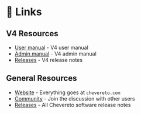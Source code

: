 # 🚩 Links

## V4 Resources

* [User manual](../../manuals/user.md) - V4 user manual
* [Admin manual](../../manuals/admin.md) - V4 admin manual
* [Releases](https://releases.chevereto.com/4.X/) - V4 release notes

## General Resources

* [Website](https://chevereto.com/) - Everything goes at `chevereto.com`
* [Community](https://chevereto.com/community/) - Join the discussion with other users
* [Releases](https://releases.chevereto.com/) - All Chevereto software release notes
